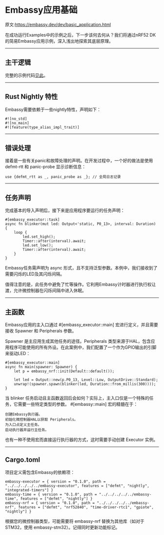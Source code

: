 # Embassy应用基础
原文:https://embassy.dev/dev/basic_application.html

在成功运行Examples中的示例之后，下一步该何去何从？我们将通过nRF52 DK的简易Embassy应用示例，深入浅出地探索其底层原理。

---

## 主干逻辑

完整的示例代码[见此](https://github.com/embassy-rs/embassy/tree/main/docs/modules/ROOT/examples/basic)。

---

## Rust Nightly 特性

Embassy需要依赖于一些nightly特性，声明如下：

    #![no_std]
    #![no_main]
    #![feature(type_alias_impl_trait)]


---

## 错误处理

接着是一些有关panic和故障处理的声明。在开发过程中，一个好的做法是使用 defmt-rtt 和 panic-probe 显示诊断信息：

    use {defmt_rtt as _, panic_probe as _}; // 全局日志记录


---

## 任务声明

完成基本的导入声明后，接下来是应用程序要运行的任务声明：

    #[embassy_executor::task]
    async fn blinker(mut led: Output<'static, P0_13>, interval: Duration) {
        loop {
            led.set_high();
            Timer::after(interval).await;
            led.set_low();
            Timer::after(interval).await;
        }
    }

Embassy任务需声明为 async 形式，且不支持泛型参数。本例中，我们接收到了需要闪烁的LED及其闪烁间隔。

值得注意的是，此任务中避免了忙等操作。它利用Embassy计时器进行执行权让渡，允许微控制器在闪烁间隔中进入休眠。

---

## 主函数

Embassy应用的主入口通过 #[embassy_executor::main] 宏进行定义，并且需要接收 Spawner 和 Peripherals 参数。

Spawner 是主应用生成其他任务的途径。Peripherals 类型来源于HAL，包含应用程序可能使用的所有外设。在此案例中，我们配置了一个作为GPIO输出的引脚来驱动LED：

    #[embassy_executor::main]
    async fn main(spawner: Spawner) {
        let p = embassy_nrf::init(Default::default());

        let led = Output::new(p.P0_13, Level::Low, OutputDrive::Standard);
        unwrap!(spawner.spawn(blinker(led, Duration::from_millis(300))));
    }


当 blinker 任务启动且主函数返回后会如何？实际上，主入口仅是一个特殊的任务，它需要一些特定类型的参数。 #[embassy::main] 宏的精髓在于：

    创建Embassy执行器。
    初始化微控制器HAL以获取 Peripherals。
    为入口点定义主任务。
    启动执行器并运行主任务。


也有一种不使用宏而直接运行执行器的方式，这时需要手动创建 Executor 实例。

---

## Cargo.toml

项目定义需包含Embassy的依赖项：

    embassy-executor = { version = "0.1.0", path = "../../../../../embassy-executor", features = ["defmt", "nightly", "integrated-timers"] }
    embassy-time = { version = "0.1.0", path = "../../../../../embassy-time", features = ["defmt", "nightly"] }
    embassy-nrf = { version = "0.1.0", path = "../../../../../embassy-nrf", features = ["defmt", "nrf52840", "time-driver-rtc1", "gpiote", "nightly"] }


根据您的微控制器类型，可能需要将 embassy-nrf 替换为其他库（如对于STM32，使用 embassy-stm32）。记得同时更新功能标记。